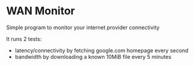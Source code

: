 # WAN Monitor

Simple program to monitor your internet provider connectivity

It runs 2 tests:
- latency/connectivity by fetching google.com homepage every second
- bandwidth by downloading a known 10MiB file every 5 minutes